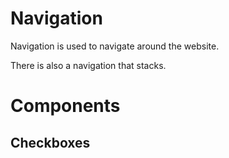 # Navigation

Navigation is used to navigate around the website.

<script setup>
import { ref } from "vue";

const navRoutes = ref([
        {
          label: 'Avatars',
          href: './avatar.md',
        },
        {
          label: 'Buttons',
          href: './button.md',
        },
        {
          label: 'Cards',
          href: './card.md',
        },
        {
          label: 'Checkboxes',
          href: './checkbox.md',
        },
]);
</script>

<DemoContainer>
  <NavRow :links="navRoutes"/>
</DemoContainer>

There is also a navigation that stacks.

<DemoContainer>
  <NavStack>
  <h1>Components</h1>
  <NavStackItem label="Avatars" link="./avatar.md" />
  <NavStackItem label="Buttons" link="./buttons.md" />
  <NavStackItem label="Cards" link="./cards.md" />

  <h2>Checkboxes</h2>
  <NavStackItem label="Checkboxes" link="./checkboxes.md" />
  </NavStack>
</DemoContainer>

